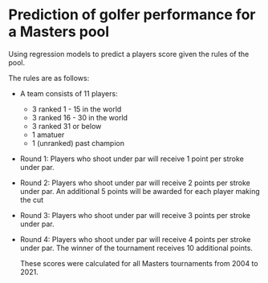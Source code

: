 # Prediction of golfer performance for a Masters pool

Using regression models to predict a players score given the rules of the pool.

The rules are as follows:
- A team consists of 11 players:
  - 3 ranked 1 - 15 in the world
  - 3 ranked 16 - 30 in the world
  - 3 ranked 31 or below
  - 1 amatuer
  - 1 (unranked) past champion
- Round 1: Players who shoot under par will receive 1 point per stroke under par.
- Round 2: Players who shoot under par will receive 2 points per stroke under par.
  An additional 5 points will be awarded for each player making the cut
- Round 3: Players who shoot under par will receive 3 points per stroke under par.
- Round 4: Players who shoot under par will receive 4 points per stroke under par.
  The winner of the tournament receives 10 additional points.

  These scores were calculated for all Masters tournaments from 2004 to 2021.
